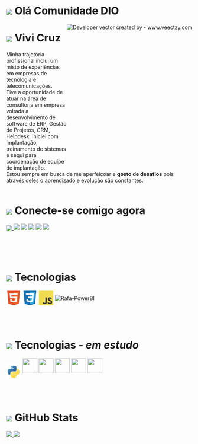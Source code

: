 <!-- #Cabeçalho do Desafio de Projeto DIO -->
<h1>
    <a href="https://web.dio.me/users/rcruz_viviane">
     <img align="center" width="40px" src="https://hermes.digitalinnovation.one/assets/diome/logo-minimized.png"></a>
    <span> Olá Comunidade DIO </span>
</h1>

<!-- Imagem da direita -->
<img align="right" alt="Developer vector created by - www.veectzy.com" height="380" src="https://static.vecteezy.com/ti/vetor-gratis/p3/11863863-design-de-logotipo-de-conexao-cerebral-modelo-de-logotipo-de-cerebro-digital-icone-de-brainstorm-ideias-de-logotipos-pense-o-conceito-de-ideia-gratis-vetor.jpg" >

<!--#QUEM SOU -->
<h1>
    <a href="Developer vector created by - www.veectzy.com">
     <img align="center" width="36px" src="https://static.vecteezy.com/system/resources/previews/010/928/241/original/neon-purple-square-banner-neon-square-png.png"></a><span> Vivi Cruz</span>
</h1>
Minha trajetória profissional inclui um misto de experiências em empresas de tecnologia e telecomunicações.<br>
Tive a oportunidade de atuar na área de consultoria em empresa voltada a desenvolvimento de software de ERP, Gestão de Projetos, CRM, Helpdesk. iniciei com Implantação, treinamento de sistemas e segui para coordenação de equipe de implantação. <br>
Estou sempre em busca de me aperfeiçoar e <b>gosto de desafios</b> pois através deles o aprendizado e evolução são constantes. <br>
<br>

<!--#CONECTE-SE COMIGO -->
<h1>
    <a href="Developer vector created by - www.veectzy.com">
     <img align="center" width="36px" src="https://static.vecteezy.com/system/resources/previews/010/928/241/original/neon-purple-square-banner-neon-square-png.png"></a><span> Conecte-se comigo agora</span>
</h1>

<div>
<a href="https://web.dio.me/users/rcruz_viviane"><img align="center" width="50px" src="https://hermes.digitalinnovation.one/assets/diome/logo-minimized.png"> </a> <a href = "mailto:rcruz.viviane@gmail.com"><img src="https://img.shields.io/badge/Gmail-D14836?style=for-the-badge&logo=gmail&logoColor=white" target="_blank"></a> <a href="https://www.linkedin.com/in/viviane_ramos_da_cruz/" target="_blank"><img src="https://img.shields.io/badge/-LinkedIn-%230077B5?style=for-the-badge&logo=linkedin&logoColor=white"></a>   <a href="https://wa.me/5511945454115" target="_blank"><img src="https://img.shields.io/badge/WhatsApp-25D366?style=for-the-badge&logo=whatsapp&logoColor=white"></a> <a href="https://t.me/viviane_cruz7" target="_blank"><img src="https://img.shields.io/badge/Telegram-2CA5E0?style=for-the-badge&logo=telegram&logoColor=white"></a>
<a href="https://www.instagram.com/vivi.rcruz/" target="_blank"><img src="https://img.shields.io/badge/-Instagram-%23E4405F?style=for-the-badge&logo=instagram&logoColor=white"></a>
</div>
<br><br><br><br>


<!--#TECNOLOGIAS -->
<h1>
    <a href="Developer vector created by - www.veectzy.com">
     <img align="center" width="36px" src="https://static.vecteezy.com/system/resources/previews/010/928/241/original/neon-purple-square-banner-neon-square-png.png"></a><span> Tecnologias</span>
</h1>

   <img align="center" alt="HTML5" height="40" width="40" src="https://raw.githubusercontent.com/devicons/devicon/master/icons/html5/html5-original.svg">
  <img align="center" alt="CSS" height="40" width="40" src="https://raw.githubusercontent.com/devicons/devicon/master/icons/css3/css3-original.svg">
  <img align="center" alt="Js" height="40" width="40" src="https://raw.githubusercontent.com/devicons/devicon/master/icons/javascript/javascript-original.svg">  <img align="center" alt="Rafa-PowerBI" height="40" width="40" src="https://e7.pngegg.com/pngimages/252/727/png-clipart-power-bi-business-intelligence-microsoft-analytics-microsoft-text-rectangle.png">
<br><br><br><br>


<!--#PROXIMAS TECNOLOGIAS -->
<h1>
    <a href="Developer vector created by - www.veectzy.com">
     <img align="center" width="36px" src="https://static.vecteezy.com/system/resources/previews/010/928/241/original/neon-purple-square-banner-neon-square-png.png"></a><span> Tecnologias <i>- em estudo </i> </span>
</h1>
<img align="center" alt="Python" height="40" width="40" src="https://raw.githubusercontent.com/devicons/devicon/master/icons/python/python-original.svg"> <img src="https://cdn.jsdelivr.net/gh/devicons/devicon/icons/windows8/windows8-original.svg" width="40" height="40"/> <img src="https://cdn.jsdelivr.net/gh/devicons/devicon/icons/git/git-plain.svg" width="40" height="40"/> <img src="https://cdn.jsdelivr.net/gh/devicons/devicon/icons/vscode/vscode-original.svg" width="40" height="40"/> <img src="https://cdn.jsdelivr.net/gh/devicons/devicon/icons/github/github-original.svg" width="40" height="40"/> <img src="https://cdn.jsdelivr.net/gh/devicons/devicon/icons/linux/linux-original.svg" width="40" height="40"/>

 <br><br>
          
          
<h1>
    <a href="Developer vector created by - www.veectzy.com">
     <img align="center" width="36px" src="https://static.vecteezy.com/system/resources/previews/010/928/241/original/neon-purple-square-banner-neon-square-png.png"></a><span> GitHub Stats</span>
</h1>

<div>
<a href="https://github.com/Albino-Marques">
<img height="180em" src="https://github-readme-stats.vercel.app/api/top-langs/?username=vivircruz&theme=transparent&bg_color=white&border_color=30A3DC&show_icons=true&icon_color=30A3DC&title_color=E94D5F&text_color=light"/>
<img height="180em" src="https://github-readme-stats.vercel.app/api?username=vivircruz&theme=transparent&bg_color=white&border_color=30A3DC&show_icons=true&icon_color=30A3DC&title_color=E94D5F&text_color=light&show_icons=true&theme=nord&include_all_commits=true&count_private=true"/>
</div>

